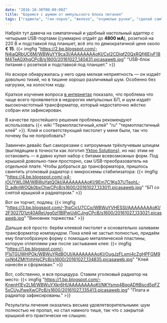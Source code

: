 ```yaml
---
date: "2016-10-30T00:00:00Z"
title: "Боремся с шумом от импульсного блока питания"
tags: ["гаджеты", "гик-порно", "железо", "очумелые ручки", "сделай сам"]
---
```


Набрёл тут давеча на симпатичный и удобный настольный адаптер с четырьмя USB-портами (суммарно отдаёт до **4800 мА**), розеткой на 220 В и подставкой под планшет, всё это по демократичной цене около **€ 15**.
{{< imgfig "https://2.bp.blogspot.com/-N4iaQRbUC6M/WBWuYY9ca3I/AAAAAAAAoKI/CxI2CDiqfZ0QxRQfj6EjvF18M4TeAGXhgCPcB/s1600/20161027_140431.picasaweb.jpg" "USB-блок питания с розеткой и подставкой под планшет." >}}

Но вскоре обнаружилась у него одна мелкая неприятность — он издаёт довольно тихий, но в тишине хорошо различимый шум. Особенно без нагрузки, на холостом ходу.

<!--more-->

Краткое изучение вопроса [в интернетах](http://superuser.com/questions/832480/why-do-some-ac-adapters-and-power-supplies-generate-a-whining-noise-and-what-ca) показало, что проблема что чаще всего проявляется в недорогих импульсных БП, и шум издаёт высокочастотный трансформатор, который недостаточно жёстко собран или зафиксирован.

В качестве простейшего решения проблемы рекомендуют использовать {{< wiki "Термопластичный_клей" "ru" "термопластичный клей" >}}. Клей и соответствующий пистолет у меня были, так что почему бы не попробовать?

Завинчен девайс был саморезами с хитроумным трёхлучевым шлицем (выглядящим в точности как логотип [Yktoo Solutions](https://www.yktoo.solutions/)), но нас этим не остановить — я давно купил набор с битами всевозможных форм. Под крышкой довольно-таки просторно, сам USB-преобразователь на отдельной плате. Чтобы добраться до трансформатора, пришлось свинтить уголковый радиатор с микросхемы стабилизатора:
{{< imgfig "https://4.bp.blogspot.com/-x4-jOUYWL0M/WBWuYatQOkI/AAAAAAAAoKI/9Em7C1Kg37UTeohL-D_adknWOQk0bxChwCPcB/s1600/20161027_133011.picasaweb.jpg" "БП со снятой крышкой и радиатором." >}}

Вот он торчит, подлец:
{{< imgfig "https://3.bp.blogspot.com/-1hpCjcU7CCo/WBWuYVHESSI/AAAAAAAAoKI/2F3027D1zt40AReUgg0zI1BlPwUdjCJngCPcB/s1600/20161027_133021.picasaweb.jpg" "Виновник торжества." >}}

Дальше всё просто: берём клеевой пистолет и основательно заливаем трансформатор компаундом. Пока клей не застыл полностью, придаём ему благообразную форму с помощью металлической пластины, которую отлепляем уже после застывания клея:
{{< imgfig "https://1.bp.blogspot.com/-P1sTGUWHPOk/WBWuYRdBOUI/AAAAAAAAoKI/OugJzFLxmi4cZgHPFGM9oxNt4ZMtYnhHgCPcB/s1600/20161027_134835.picasaweb.jpg" "Клей нанесён и сформован." >}}

Вот, собственно, и вся процедура. Ставим уголковый радиатор на место:
{{< imgfig "https://1.bp.blogspot.com/-KnenH1Ey2LM/WBWuYXkr6HI/AAAAAAAAoKI/NKYsmp4BqoADftBscd5pFZ5xCUyJfweXwCPcB/s1600/20161027_135413.picasaweb.jpg" "Плата и радиатор зафиксированы." >}}

Результаты лечения оказались весьма удовлетворительными: шум полностью не пропал, но стал намного тише, так что с закрытой крышкой его практически не слышно.
